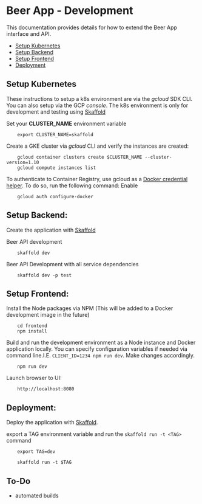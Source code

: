 # Beer App - Development
This documentation provides details for how to extend the Beer App interface and API. 

* [Setup Kubernetes](#setup_kubernetes)
* [Setup Backend](#setup_backend)
* [Setup Frontend](#setup_frontend)
* [Deployment](#deployment)


## <a name="setup_kubernetes">Setup Kubernetes</a>
These instructions to setup a k8s environment are via the *gcloud* SDK CLI. You can also setup via the GCP *console*. 
The k8s environment is only for development and testing using [Skaffold](https://github.com/GoogleContainerTools/skaffold)

Set your **CLUSTER_NAME** environment variable

        export CLUSTER_NAME=skaffold

Create a GKE cluster via *gcloud* CLI and verify the instances are created:

        gcloud container clusters create $CLUSTER_NAME --cluster-version=1.10
        gcloud compute instances list

To authenticate to Container Registry, use gcloud as a [Docker credential helper](https://cloud.google.com/container-registry/docs/advanced-authentication). To do so, run the following command:
Enable 

        gcloud auth configure-docker


## <a name="setup_backend"></a>Setup Backend:
Create the application with [Skaffold](https://github.com/GoogleContainerTools/skaffold)

Beer API development

        skaffold dev


Beer API Development with all service dependencies

        skaffold dev -p test


## <a name="setup_frontend"></a>Setup Frontend:
Install the Node packages via NPM (This will be added to a Docker development image in the future)

        cd frontend
        npm install

Build and run the development environment as a Node instance and Docker application locally. You can specify configuration variables if needed via command line.I.E. `CLIENT_ID=1234 npm run dev`. Make changes accordingly.

        npm run dev

Launch browser to UI:

        http://localhost:8080


## <a name="deployment"></a>Deployment:
Deploy the application with [Skaffold](https://github.com/GoogleContainerTools/skaffold). 

export a TAG environment variable and run the `skaffold run -t <TAG>` command

        export TAG=dev

        skaffold run -t $TAG


## To-Do
* automated builds

